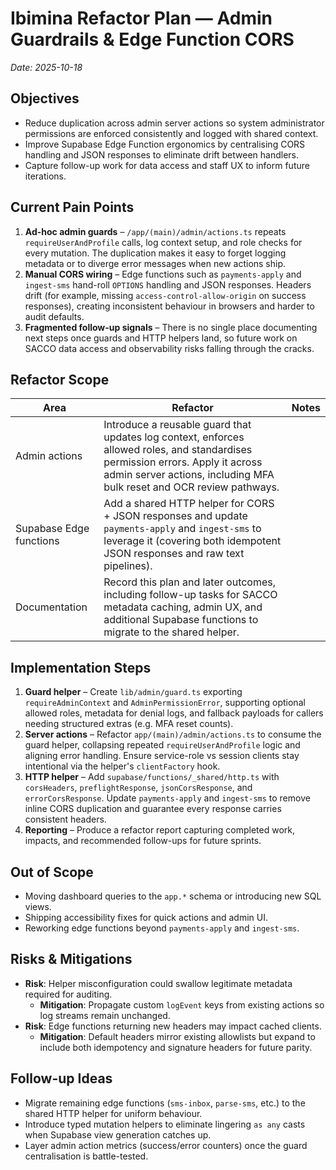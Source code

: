 # Ibimina Refactor Plan — Admin Guardrails & Edge Function CORS

_Date: 2025-10-18_

## Objectives

- Reduce duplication across admin server actions so system administrator
  permissions are enforced consistently and logged with shared context.
- Improve Supabase Edge Function ergonomics by centralising CORS handling and
  JSON responses to eliminate drift between handlers.
- Capture follow-up work for data access and staff UX to inform future
  iterations.

## Current Pain Points

1. **Ad-hoc admin guards** – `/app/(main)/admin/actions.ts` repeats
   `requireUserAndProfile` calls, log context setup, and role checks for every
   mutation. The duplication makes it easy to forget logging metadata or to
   diverge error messages when new actions ship.
2. **Manual CORS wiring** – Edge functions such as `payments-apply` and
   `ingest-sms` hand-roll `OPTIONS` handling and JSON responses. Headers drift
   (for example, missing `access-control-allow-origin` on success responses),
   creating inconsistent behaviour in browsers and harder to audit defaults.
3. **Fragmented follow-up signals** – There is no single place documenting next
   steps once guards and HTTP helpers land, so future work on SACCO data access
   and observability risks falling through the cracks.

## Refactor Scope

| Area                    | Refactor                                                                                                                                                                                                 | Notes |
| ----------------------- | -------------------------------------------------------------------------------------------------------------------------------------------------------------------------------------------------------- | ----- |
| Admin actions           | Introduce a reusable guard that updates log context, enforces allowed roles, and standardises permission errors. Apply it across admin server actions, including MFA bulk reset and OCR review pathways. |
| Supabase Edge functions | Add a shared HTTP helper for CORS + JSON responses and update `payments-apply` and `ingest-sms` to leverage it (covering both idempotent JSON responses and raw text pipelines).                         |
| Documentation           | Record this plan and later outcomes, including follow-up tasks for SACCO metadata caching, admin UX, and additional Supabase functions to migrate to the shared helper.                                  |

## Implementation Steps

1. **Guard helper** – Create `lib/admin/guard.ts` exporting
   `requireAdminContext` and `AdminPermissionError`, supporting optional allowed
   roles, metadata for denial logs, and fallback payloads for callers needing
   structured extras (e.g. MFA reset counts).
2. **Server actions** – Refactor `app/(main)/admin/actions.ts` to consume the
   guard helper, collapsing repeated `requireUserAndProfile` logic and aligning
   error handling. Ensure service-role vs session clients stay intentional via
   the helper's `clientFactory` hook.
3. **HTTP helper** – Add `supabase/functions/_shared/http.ts` with
   `corsHeaders`, `preflightResponse`, `jsonCorsResponse`, and
   `errorCorsResponse`. Update `payments-apply` and `ingest-sms` to remove
   inline CORS duplication and guarantee every response carries consistent
   headers.
4. **Reporting** – Produce a refactor report capturing completed work, impacts,
   and recommended follow-ups for future sprints.

## Out of Scope

- Moving dashboard queries to the `app.*` schema or introducing new SQL views.
- Shipping accessibility fixes for quick actions and admin UI.
- Reworking edge functions beyond `payments-apply` and `ingest-sms`.

## Risks & Mitigations

- **Risk**: Helper misconfiguration could swallow legitimate metadata required
  for auditing.
  - **Mitigation**: Propagate custom `logEvent` keys from existing actions so
    log streams remain unchanged.
- **Risk**: Edge functions returning new headers may impact cached clients.
  - **Mitigation**: Default headers mirror existing allowlists but expand to
    include both idempotency and signature headers for future parity.

## Follow-up Ideas

- Migrate remaining edge functions (`sms-inbox`, `parse-sms`, etc.) to the
  shared HTTP helper for uniform behaviour.
- Introduce typed mutation helpers to eliminate lingering `as any` casts when
  Supabase view generation catches up.
- Layer admin action metrics (success/error counters) once the guard
  centralisation is battle-tested.
